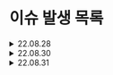 # 이슈 발생 목록

<details>
<summary>22.08.28</summary>

<!-- summary 아래 한칸 공백 두어야함 -->
###   
> ### Token에서 Claims을 반환하는 함수 parseClaims() 에서 Error 발생
```java
public Claims parseClaims(String accessToken) {
    try {
        return Jwts.parserBuilder().setSigningKey(key).build().parseClaimsJwt(accessToken).getBody();
    } catch (ExpiredJwtException e) {
        return e.getClaims();
    }
}
```
**문제점 : Jwts의 내장함수 parseClaimsJwt 가 문제였음<br/>**
```java
public Claims parseClaims(String accessToken) {
    try {
        return Jwts.parserBuilder().setSigningKey(key).build().parseClaimsJws(accessToken).getBody();
    } catch (ExpiredJwtException e) {
        return e.getClaims();
    }
}
```
**해결법 : Jwts의 내장함수 parseClaimsJwt 대신 parseClaimsJws 를 사용해서 해결**

  ***
<br/>

> ### WebSecurityConfig.class 에 Bean으로 생성한 passwordEncoder를 찾지 못 함
```java
public class WebSecurityConfig extends WebSecurityConfigurerAdapter {

    ...

    @Bean
    public PasswordEncoder passwordEncoder() { return new BCryptPasswordEncoder(); }
    
    ...
    
}
```
**문제점 : WebSecurityConfigurerAdapter 를 상속받은 게 문제**
```java
public class WebSecurityConfig {

    ...

    @Bean
    public PasswordEncoder passwordEncoder() { return new BCryptPasswordEncoder(); }
    
    ...
    
}
```
**해결법 : 상속을 해제했더니 제대로 등록되서 찾는다**
  
</details>



<details>
<summary>22.08.30</summary>

<!-- summary 아래 한칸 공백 두어야함 -->
###   
> ### TokenProvider 의 generateTokenDto()에서 repository.save()할 때 에러 발생 (SQL statement Error)
```java
public TokenDto generateTokenDto(Member member) {

    ...
    
    RefreshToken refreshTokenObject = RefreshToken.builder()
                .id(member.getId())
                .member(member)
                .value(refreshToken)
                .build();

    refreshTokenRepository.save(refreshTokenObject);

    ...

}
```
```java
public class RefreshToken extends Timestamped {
    @Id
    @Column(nullable = false)
    private Long id;

    @JoinColumn(name = "member_id", nullable = false)
    @OneToOne(fetch = FetchType.LAZY)
    private Member member;

    @Column(nullable = false)
    private String value;

    public void updateValue(String token){ this.value = token; }
}
```
**문제점 : RefreshToken 의 Column명이 SQL 예약어와 동일해서 발생한 문제<br/>**
```java
public TokenDto generateTokenDto(Member member) {

    ...
    
    RefreshToken refreshTokenObject = RefreshToken.builder()
                .id(member.getId())
                .member(member)
                .token(refreshToken)
                .build();

    refreshTokenRepository.save(refreshTokenObject);

    ...

}
```
```java
public class RefreshToken extends Timestamped {
    @Id
    @Column(nullable = false)
    private Long id;

    @JoinColumn(name = "member_id", nullable = false)
    @OneToOne(fetch = FetchType.LAZY)
    private Member member;

    @Column(nullable = false)
    private String token;

    public void updateToken(String token){ this.token = token; }
}
```
**해결법 : RefreshToken 의 Column명을 예약어와 겹치지 않게 수정해서 해결**

  ***
</details>



<details>
<summary>22.08.31</summary>

<!-- summary 아래 한칸 공백 두어야함 -->
###   
> ### Comment 또는 SubComment 를 작성하려고 할 때, 500 server internal error 발생
```java
public class CommentRequestDto {
    @NotBlank
    private Long postId;
    @NotBlank
    private String content;
}
```
    
```java
public class SubCommentRequestDto {
    @NotBlank
    private Long commentId;
    @NotBlank
    private String content;
}
```
**문제점 : CommentRequestDto 와 SubCommentRequestDto 에 Long 변수에 @NotBlank 어노테이션을 사용해서 발생한 문제<br/>**
    
```java
public class CommentRequestDto {
    @NotNull
    private Long postId;
    @NotBlank
    private String content;
}
```
    
```java
public class SubCommentRequestDto {
    @NotNull
    private Long commentId;
    @NotBlank
    private String content;
}
```
**해결법 : @NotBlank 대신 @NotNull 어노테이션을 사용 (@NotBlank 는 String에 사용해야 적합)**<br/>
참고사이트 : https://bepoz-study-diary.tistory.com/242

  ***
</details>

